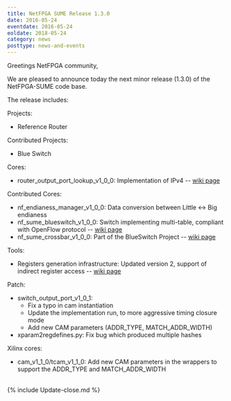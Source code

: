 ```yaml
---
title: NetFPGA SUME Release 1.3.0
date: 2016-05-24
eventdate: 2016-05-24
eoldate: 2018-05-24
category: news
posttype: news-and-events
---
```


Greetings NetFPGA community,

We are pleased to announce today the next minor release (1.3.0) of the NetFPGA-SUME code base.

The release includes:

Projects:
- Reference Router

Contributed Projects:
- Blue Switch

Cores:
- router_output_port_lookup_v1_0_0: Implementation of IPv4 -- [wiki page](https://github.com/NetFPGA/NetFPGA-SUME-public/wiki/NetFPGA-SUME-Reference-Router)

Contributed Cores:
- nf_endianess_manager_v1_0_0: Data conversion between Little <-> Big endianess
- nf_sume_blueswitch_v1_0_0: Switch implementing multi-table, compliant with OpenFlow protocol -- [wiki page](https://github.com/NetFPGA/NetFPGA-SUME-public/wiki/NetFPGA-SUME-Blueswitch---Contrib-Project)
- nf_sume_crossbar_v1_0_0: Part of the BlueSwitch Project -- [wiki page](https://github.com/NetFPGA/NetFPGA-SUME-public/wiki/NetFPGA-SUME-Blueswitch---Contrib-Project)

Tools:
- Registers generation infrastructure: Updated version 2, support of indirect register access -- [wiki page](https://github.com/NetFPGA/NetFPGA-SUME-public/wiki/Registers-Infrastrcture')

Patch:
- switch_output_port_v1_0_1:
  - Fix a typo in cam instantiation
  - Update the implementation run, to more aggressive timing closure mode
  - Add new CAM parameters (ADDR_TYPE, MATCH_ADDR_WIDTH)
- xparam2regdefines.py: Fix bug which produced multiple hashes

Xilinx cores:
- cam_v1_1_0/tcam_v1_1_0: Add new CAM parameters in the wrappers to support the ADDR_TYPE and MATCH_ADDR_WIDTH

<br>
{% include Update-close.md %}

